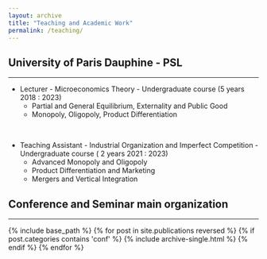 ```yaml
---
layout: archive
title: "Teaching and Academic Work"
permalink: /teaching/
---
```


## University of Paris Dauphine - PSL
----
	  
* Lecturer - Microeconomics Theory - Undergraduate course (5 years 2018 : 2023)
	* Partial and General Equilibrium, Externality and Public Good
	* Monopoly, Oligopoly, Product Differentiation
 
 <br/>
 
* Teaching Assistant - Industrial Organization and Imperfect Competition - Undergraduate course ( 2 years 2021 : 2023)
	* Advanced Monopoly and Oligopoly
	* Product Differentiation and Marketing
	* Mergers and Vertical Integration
	
 
## Conference and Seminar main organization 
----

{% include base_path %}
{% for post in site.publications reversed %}
  {% if post.categories contains 'conf' %}
  {% include archive-single.html %}
    {% endif %}
{% endfor %}



